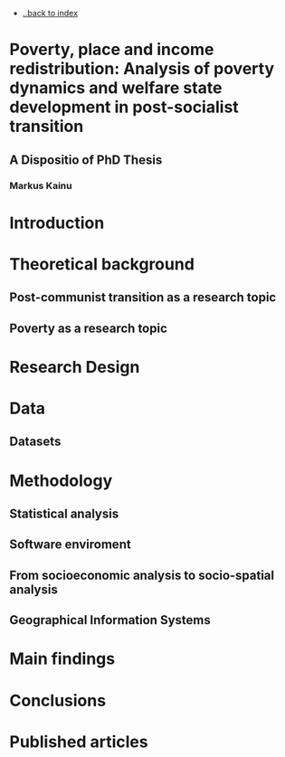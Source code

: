 - [..back to index](../index.html)

<h1 class="title">Poverty, place and income redistribution: Analysis of poverty dynamics and welfare state development in post-socialist transition</h1>
<h2 class="author">A Dispositio of PhD Thesis</h2>
<h3 class="date"> Markus Kainu</h3>




Introduction
==========================

Theoretical background
==========================

Post-communist transition as a research topic
--------------------------

Poverty as a research topic
--------------------------

Research Design
==========================

Data
==========================

Datasets
--------------------------

Methodology
==========================


Statistical analysis
--------------------------

Software enviroment
--------------------------

From socioeconomic analysis to socio-spatial analysis
--------------------------

Geographical Information Systems
--------------------------

Main findings
==========================

Conclusions
==========================

Published articles
==========================


